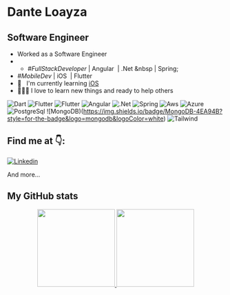 # Dante Loayza

## Software Engineer 

- Worked as a Software Engineer
- - _#FullStackDeveloper_ | Angular &nbsp;| .Net  &nbsp | Spring; 
- _#MobileDev_ | iOS  &nbsp;| Flutter &nbsp; 
- 📖 &nbsp; I'm currently learning [iOS](https://developer.apple.com/swift/)
- 👨🏻‍💻 I love to learn new things and ready to help others

![Dart](https://img.shields.io/badge/Dart-0175C2?style=for-the-badge&logo=dart&logoColor=white)
![Flutter](https://img.shields.io/badge/Flutter-02569B?style=for-the-badge&logo=flutter&logoColor=white)
![Flutter](https://img.shields.io/badge/TypeScript-007ACC?style=for-the-badge&logo=typescript&logoColor=white)
![Angular](https://img.shields.io/badge/Angular-DD0031?style=for-the-badge&logo=angular&logoColor=white)
![.Net](https://img.shields.io/badge/.NET-5C2D91?style=for-the-badge&logo=.net&logoColor=white)
![Spring](https://img.shields.io/badge/Spring-6DB33F?style=for-the-badge&logo=spring&logoColor=white)
![Aws](https://img.shields.io/badge/Amazon_AWS-232F3E?style=for-the-badge&logo=amazon-aws&logoColor=white)
![Azure](https://img.shields.io/badge/Microsoft_Azure-0089D6?style=for-the-badge&logo=microsoft-azure&logoColor=white)
![PostgreSql](https://img.shields.io/badge/PostgreSQL-316192?style=for-the-badge&logo=postgresql&logoColor=white)
![MongoDB)(https://img.shields.io/badge/MongoDB-4EA94B?style=for-the-badge&logo=mongodb&logoColor=white)
![Tailwind](https://img.shields.io/badge/Tailwind_CSS-38B2AC?style=for-the-badge&logo=tailwind-css&logoColor=white)
## Find me at 👇:

[![Linkedin](https://img.shields.io/badge/LinkedIn-0077B5?style=for-the-badge&logo=linkedin&logoColor=white)](https://www.linkedin.com/in/kenneth-dante-loayza-avila-326516255/)

<!--  ## Find my apps👇: -->


<!-- YT:START   -->
<!-- ## 📚 Last Post


- [Learn Go in 8 minutes ](https://www.donmanuel.dev/posts/learn-go-in-8-minutes)
- [Diccionarios en Python](https://www.donmanuel.dev/posts/que-es-un-diccionario-de-datos)
- [Tuplas en Python](https://dev.to/manuelduarte077/tuplas-en-python-tuple-5e52)
- [¿Como hacer un Deploy a Firebase Hosting?](https://dev.to/manuelduarte077/como-hacer-un-deploy-a-firebase-hosting-1d1j)
- [Instalación de Docker en Ubuntu](https://dev.to/manuelduarte077/instalacion-de-docker-en-ubuntu-4mhf)  -->
<!-- YT:END -->

And more...

## My GitHub stats

<p align="center">
  <a href="https://github.com/DanteLoay18">
    <img height="180em" src="https://github-readme-stats-eight-theta.vercel.app/api?username=DanteLoay18&show_icons=true&theme=buefy&count_private=true"/>
    <img height="180em" src="https://github-readme-stats-eight-theta.vercel.app/api/top-langs/?username=DanteLoay18&layout=compact&langs_count=8&theme=buefy&count_private=true"/>
  </a>  
</p>
